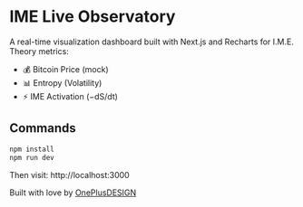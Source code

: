 # IME Live Observatory

A real-time visualization dashboard built with Next.js and Recharts for I.M.E. Theory metrics:

- 💰 Bitcoin Price (mock)
- 📊 Entropy (Volatility)
- ⚡ IME Activation (−dS/dt)

## Commands

```bash
npm install
npm run dev
```

Then visit: http://localhost:3000

Built with love by [OnePlusDESIGN](https://www.oneplusdesign.com/)